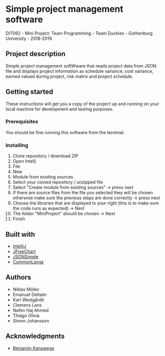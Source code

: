 # Simple project management software
DIT092 - Mini Project: Team Programming - Team Duckies - Gothenburg University - 2018-2019

## Project description
Simple project management softWware that reads project data from JSON file and displays project information as schedule variance, cost variance, earned valued during project, risk matrix and project schedule.

## Getting started
These instructions will get you a copy of the project up and running on your local machine for development and testing purposes.

### Prerequisites
You should be fine running this software from the terminal. 

### Installing
1. Clone repository / download ZIP
2. Open Intellj
3. File 
4. New
5. Module from existing sources
6. Select your cloned repository / unzipped file
7. Select "Create module from existing sources" -> press next
8. If there are source files from the file you selected they will be chosen otherwise make sure the previous steps are done correctly -> press next
9. Choose the libraries that are displayed to your right (this is to make sure the code runs as expected) -> Next
10. The folder "MiniProject" should be chosen -> Next
11. Finish

## Built with
- [IntelliJ](https://www.jetbrains.com/idea/)
- [JFreeChart](http://www.jfree.org/jfreechart/)
- [JSONSimple](https://code.google.com/archive/p/json-simple/)
- [CommonLangs](https://commons.apache.org/proper/commons-lang/)

## Authors
- Niklas Möller
- Emanuel Dellsén
- Karl Westgårdh
- Clemens Lans
- Nafen Haj Ahmed
- Thiago Olivia
- Simon Johansson

## Acknowledgments
- [Benjamin Kanawega](https://kanagwa.com/)

